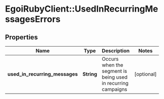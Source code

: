 # EgoiRubyClient::UsedInRecurringMessagesErrors

## Properties
Name | Type | Description | Notes
------------ | ------------- | ------------- | -------------
**used_in_recurring_messages** | **String** | Occurs when the segment is being used in recurring campaigns | [optional] 


